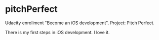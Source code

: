 # pitchPerfect
Udacity enrollment "Become an iOS development". Project: Pitch Perfect. 

There is my first steps in iOS development. I love it. 

